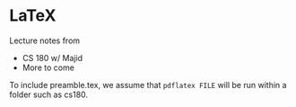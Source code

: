 # LaTeX 

Lecture notes from 
- CS 180 w/ Majid
- More to come

To include preamble.tex, we assume that `pdflatex FILE` will be run within a folder such as cs180.